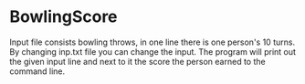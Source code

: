 # BowlingScore
Input file consists bowling throws, in one line there is one person's 10 turns.
By changing inp.txt file you can change the input.
The program will print out the given input line and next to it the score the person earned to the command line.

